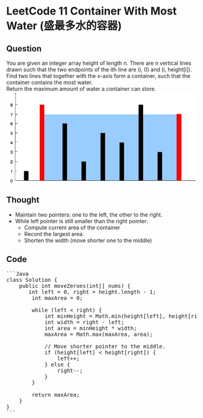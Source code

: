 # LeetCode 11 Container With Most Water (盛最多水的容器)

## Question

You are given an integer array height of length n. There are n vertical lines drawn such that the two endpoints of the ith line are (i, 0) and (i, height[i]).  
Find two lines that together with the x-axis form a container, such that the container contains the most water.  
Return the maximum amount of water a container can store.  
![Example](../img/question_11.jpg)

## Thought

- Maintain two pointers: one to the left, the other to the right.
- While left pointer is still smaller than the right pointer:
  - Compute current area of the container
  - Record the largest area.
  - Shorten the width (move shorter one to the middle)

## Code

<pre>```Java
class Solution {
    public int moveZeroes(int[] nums) {
       int left = 0, right = height.length - 1;
        int maxArea = 0;

        while (left < right) {
            int minHeight = Math.min(height[left], height[right]);
            int width = right - left;
            int area = minHeight * width;
            maxArea = Math.max(maxArea, area);

            // Move shorter pointer to the middle.
            if (height[left] < height[right]) {
                left++;
            } else {
                right--;
            }
        }

        return maxArea;
    }
}
```</pre>
